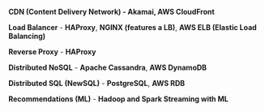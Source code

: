 **CDN (Content Delivery Network) - Akamai, AWS CloudFront**

**Load Balancer** - **HAProxy**, **NGINX (features a LB)**, **AWS ELB (Elastic Load Balancing)**

**Reverse Proxy** - **HAProxy**

**Distributed NoSQL** - **Apache Cassandra**, **AWS DynamoDB**

**Distributed SQL (NewSQL)** - **PostgreSQL**, **AWS RDB**

**Recommendations (ML)** - **Hadoop and Spark Streaming with ML**

